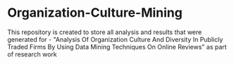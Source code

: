 # Organization-Culture-Mining
This repository is created to store all analysis and results that were generated for - "Analysis Of Organization Culture And Diversity In Publicly Traded Firms By Using Data Mining Techniques On Online Reviews" as part of research work
